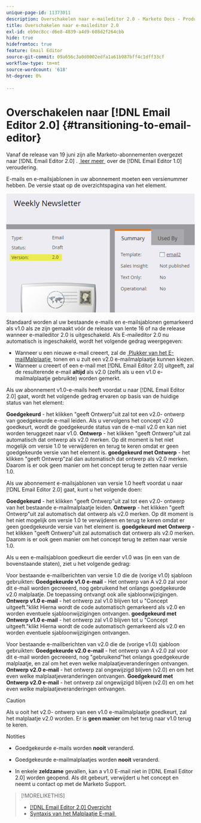 ```yaml
---
unique-page-id: 11373011
description: Overschakelen naar e-maileditor 2.0 - Marketo Docs - Productdocumentatie
title: Overschakelen naar e-maileditor 2.0
exl-id: eb9ec8cc-d6e8-4839-a4d9-608d2f264cbb
hide: true
hidefromtoc: true
feature: Email Editor
source-git-commit: 09a656c3a0d0002edfa1a61b987bff4c1dff33cf
workflow-type: tm+mt
source-wordcount: '618'
ht-degree: 0%

---
```


# Overschakelen naar [!DNL Email Editor 2.0] {#transitioning-to-email-editor}

Vanaf de release van 19 juni zijn alle Marketo-abonnementen overgezet naar [!DNL Email Editor 2.0] . [&#x200B; leer meer &#x200B;](https://nation.marketo.com/docs/DOC-7038) over de [!DNL Email Editor 1.0] veroudering.

E-mails en e-mailsjablonen in uw abonnement moeten een versienummer hebben. De versie staat op de overzichtspagina van het element.

![](assets/five-5.png)

Standaard worden al uw bestaande e-mails en e-mailsjablonen gemarkeerd als v1.0 als ze zijn gemaakt vóór de release van lente 16 of na de release wanneer e-maileditor 2.0 is uitgeschakeld. Als E-maileditor 2.0 nu automatisch is ingeschakeld, wordt het volgende gedrag weergegeven:

* Wanneer u een nieuwe e-mail creeert, zal de [&#x200B; Plukker van het E-mailMalplaatje &#x200B;](email-template-picker-overview.md) tonen en u zult een v2.0 e-mailmalplaatje kunnen kiezen.
* Wanneer u creeert of een e-mail met [!DNL Email Editor 2.0] uitgeeft, zal de resulterende e-mail **altijd** als v2.0 (zelfs als u een v1.0 e-mailmalplaatje gebruikte) worden gemerkt.

Als uw abonnement v1.0-e-mails heeft voordat u naar [!DNL Email Editor 2.0] gaat, wordt het volgende gedrag ervaren op basis van de huidige status van het element:

**Goedgekeurd** - het klikken &quot;geeft Ontwerp&quot;uit zal tot een v2.0- ontwerp van goedgekeurde e-mail leiden. Als u vervolgens het concept v2.0 goedkeurt, wordt de goedgekeurde status van de e-mail v2.0 en kan niet worden teruggezet naar v1.0.
**Ontwerp** - het klikken &quot;geeft Ontwerp&quot;uit zal automatisch dat ontwerp als v2.0 merken. Op dit moment is het niet mogelijk om versie 1.0 te verwijderen en terug te keren omdat er geen goedgekeurde versie van het element is.
**goedgekeurd met Ontwerp** - het klikken &quot;geeft Ontwerp&quot;zal dan automatisch dat ontwerp als v2.0 merken. Daarom is er ook geen manier om het concept terug te zetten naar versie 1.0.

Als uw abonnement e-mailsjablonen van versie 1.0 heeft voordat u naar [!DNL Email Editor 2.0] gaat, kunt u het volgende doen:

**Goedgekeurd** - het klikken &quot;geeft Ontwerp&quot;uit zal tot een v2.0- ontwerp van het bestaande e-mailmalplaatje leiden.
**Ontwerp** - het klikken &quot;geeft Ontwerp&quot;uit zal automatisch dat ontwerp als v2.0 merken. Op dit moment is het niet mogelijk om versie 1.0 te verwijderen en terug te keren omdat er geen goedgekeurde versie van het element is.
**goedgekeurd met Ontwerp** - het klikken &quot;geeft Ontwerp&quot;uit zal automatisch dat ontwerp als v2.0 merken. Daarom is er ook geen manier om het concept terug te zetten naar versie 1.0.

Als u een e-mailsjabloon goedkeurt die eerder v1.0 was (in een van de bovenstaande staten), ziet u het volgende gedrag:

Voor bestaande e-mailberichten van versie 1.0 die de (vorige v1.0) sjabloon gebruikten:
**Goedgekeurde v1.0 e-mail** - Het ontwerp van A v2.0 zal voor dit e-mail worden gecreeerd, nog gebruikend het onlangs goedgekeurde v2.0 malplaatje. De toepassing ontvangt ook alle sjabloonwijzigingen.
**Ontwerp v1.0 e-mail** - het ontwerp zal v1.0 blijven tot u &quot;Concept uitgeeft.&quot;klikt Hierna wordt de code automatisch gemarkeerd als v2.0 en worden eventuele sjabloonwijzigingen ontvangen.
**goedgekeurd met Ontwerp v1.0 e-mail** - het ontwerp zal v1.0 blijven tot u &quot;Concept uitgeeft.&quot;klikt Hierna wordt de code automatisch gemarkeerd als v2.0 en worden eventuele sjabloonwijzigingen ontvangen.

Voor bestaande e-mailberichten van v2.0 die de (vorige v1.0) sjabloon gebruikten:
**Goedgekeurde v2.0 e-mail** - het ontwerp van A v2.0 zal voor dit e-mail worden gecreeerd, nog &quot;gebruikend&quot;het onlangs goedgekeurde malplaatje, en zal om het even welke malplaatjeveranderingen ontvangen.
**Ontwerp v2.0 e-mail** - het ontwerp zal ongewijzigd blijven (v2.0) en om het even welke malplaatjeveranderingen ontvangen.
**Goedgekeurd met Ontwerp v2.0 e-mail** - het ontwerp zal ongewijzigd blijven (v2.0) en om het even welke malplaatjeveranderingen ontvangen.

>[!CAUTION]
>
>Als u ooit het v2.0- ontwerp van een v1.0 e-mailmalplaatje goedkeurt, zal het malplaatje v2.0 worden. Er is **geen manier** om het terug naar v1.0 terug te keren.

Notities

* Goedgekeurde e-mails worden **nooit** veranderd.

* Goedgekeurde e-mailmalplaatjes worden **nooit** veranderd.

* In enkele **zeldzame** gevallen, kan a v1.0 E-mail niet in [!DNL Email Editor 2.0] worden geopend. Als dit gebeurt, verwijdert u het concept en neemt u contact op met de Marketo Support.

>[!MORELIKETHIS]
>
>* [[!DNL Email Editor 2.0] Overzicht](/help/marketo/product-docs/email-marketing/general/email-editor-2/email-editor-v2-0-overview.md)
>* [&#x200B; Syntaxis van het Malplaatje E-mail &#x200B;](/help/marketo/product-docs/email-marketing/general/email-editor-2/email-template-syntax.md)
